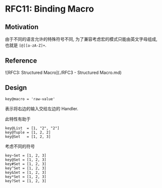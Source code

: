 RFC11: Binding Macro
====================

## Motivation


由于不同的语言允许的特殊符号不同, 为了兼容考虑宏的模式只能由英文字母组成, 也就是 `[@][a-zA-Z]+`.

## Reference

![RFC3: Structured Macro](./RFC3 - Structured Macro.md)

## Design

```arc
key@macro = 'raw-value'
```

表示将右边的输入交给左边的 Handler.

此特性有助于

```arc
key@List  = [1, "2", "2"]
key@Tuple = [1, 2, 2]
key@Set   = [1, 2, 3]
```


考虑不同的符号

```text
key~Set = [1, 2, 3]
key@Set = [1, 2, 3]
key#Set = [1, 2, 3]
key^Set = [1, 2, 3]
key&Set = [1, 2, 3]
key*Set = [1, 2, 3]
key?Set = [1, 2, 3]
```
